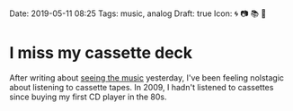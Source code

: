 Date: 2019-05-11 08:25
Tags: music, analog
Draft: true
Icon: 🌀 📷 📚 🔗

# I miss my cassette deck

After writing about [seeing the music](/2019/seeing-the-music) yesterday, I've been feeling nolstagic about listening to cassette tapes. In 2009, I hadn't listened to cassettes since buying my first CD player in the 80s. 
